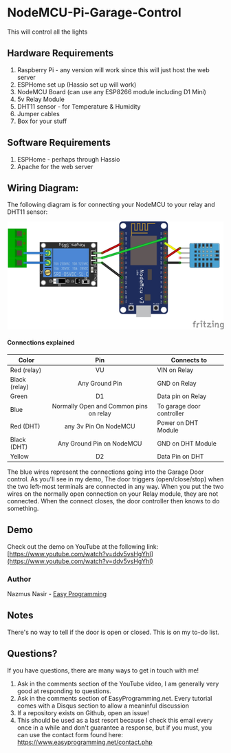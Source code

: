 # NodeMCU-Pi-Garage-Control
This will control all the lights

## Hardware Requirements
1. Raspberry Pi - any version will work since this will just host the web server 
2. ESPHome set up (Hassio set up will work) 
3. NodeMCU Board (can use any ESP8266 module including D1 Mini)
4. 5v Relay Module
5. DHT11 sensor - for Temperature & Humidity
6. Jumper cables
7. Box for your stuff

## Software Requirements
1. ESPHome - perhaps through Hassio
2. Apache for the web server

## Wiring Diagram:

The following diagram is for connecting your NodeMCU to your relay and DHT11 sensor:

<img src="./img/garageDoorLayout.jpg" alt="Garage Door Layout Fritz">

#### Connections explained

| Color |  Pin | Connects to |
|-------|:---------:|---------|
| Red (relay)   |    VU    |  VIN on Relay |
| Black (relay)|    Any Ground Pin     | GND on Relay |
| Green  |    D1     | Data pin on Relay |
| Blue   |    Normally Open and Common pins on relay | To garage door controller |
| Red (DHT) | any 3v Pin On NodeMCU | Power on DHT Module| 
| Black (DHT) | Any Ground Pin on NodeMCU | GND on DHT Module| 
| Yellow | D2 | Data Pin on DHT |

The blue wires represent the connections going into the Garage Door control. As you'll see in my demo, The door triggers (open/close/stop) when the two left-most terminals
are connected in any way. When you put the two wires on the normally open connection on  your Relay module, they are not connected. When the connect closes, the door controller
then knows to do something.  


## Demo
Check out the demo on YouTube at the following link: [https://www.youtube.com/watch?v=ddv5vsHgYhI](https://www.youtube.com/watch?v=ddv5vsHgYhI)

### Author
Nazmus Nasir - [Easy Programming](https://www.easyprogramming.net)

## Notes
There's no way to tell if the door is open or closed. This is on my to-do list.

## Questions?
If you have questions, there are many ways to get in touch with me! 

1. Ask in the comments section of the YouTube video, I am generally very good at responding to questions. 
2. Ask in the comments section of EasyProgramming.net. Every tutorial comes with a Disqus section to allow a meaninful discussion
3. If a repository exists on Github, open an issue! 
4. This should be used as a last resort because I check this email every once in a while and don't guarantee a response, but if you must, you can use the contact form found here: https://www.easyprogramming.net/contact.php
